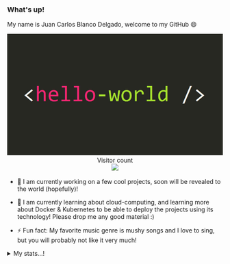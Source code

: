 ### What's up!

My name is Juan Carlos Blanco Delgado, welcome to my GitHub 😄

<p align="center"> 
  <img src="https://raw.githubusercontent.com/juancarlosjr97/juancarlosjr97/master/assets/hello_world.jpg" alt="Hello world">
  <br>
  Visitor count
  <br>
  <img src="https://profile-counter.glitch.me/juancarlosjr97/count.svg" />
</p>

- 🔭  I am currently working on a few cool projects, soon will be revealed to the world (hopefully)!

- 🌱  I am currently learning about cloud-computing, and learning more about Docker & Kubernetes to be able to deploy the projects using its technology! Please drop me any good material :) 

- ⚡ Fun fact: My favorite music genre is mushy songs and I love to sing, but you will probably not like it very much! 

<details>
  <summary>My stats...!</summary>
  <br>
  
  <a href="https://github.com/juancarlosjr97/github-readme-stats">
  <img align="center" src="https://github-readme-stats.vercel.app/api?username=juancarlosjr97&show_icons=true&theme=radical&line_height=27" alt="JuanCarlosJr97's github stats" />
</a>

</details>
